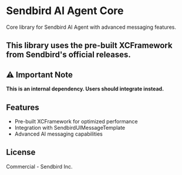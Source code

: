 # Sendbird AI Agent Core

Core library for Sendbird AI Agent with advanced messaging features.

## This library uses the pre-built XCFramework from Sendbird's official releases.

## ⚠️ Important Note

**This is an internal dependency. Users should integrate  instead.**

## Features

- Pre-built XCFramework for optimized performance
- Integration with SendbirdUIMessageTemplate
- Advanced AI messaging capabilities

## License

Commercial - Sendbird Inc.
